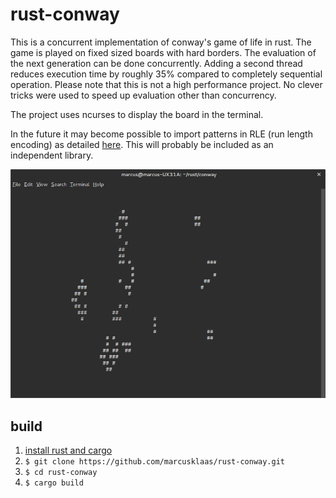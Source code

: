 rust-conway
===========

This is a concurrent implementation of conway's game of life in rust. The game is played on fixed sized boards with hard borders. The evaluation of the next generation can be done concurrently. Adding a second thread reduces execution time by roughly 35% compared to completely sequential operation. Please note that this is not a high performance project. No clever tricks were used to speed up evaluation other than concurrency.

The project uses ncurses to display the board in the terminal.

In the future it may become possible to import patterns in RLE (run length encoding) as detailed [here](http://www.conwaylife.com/wiki/Run_Length_Encoded). This will probably be included as an independent library.

![example of rust-conway in the terminal](example.png)

build
-----

1. [install rust and cargo](http://www.rust-lang.org/install.html)
2. `$ git clone https://github.com/marcusklaas/rust-conway.git`
3. `$ cd rust-conway`
4. `$ cargo build`
